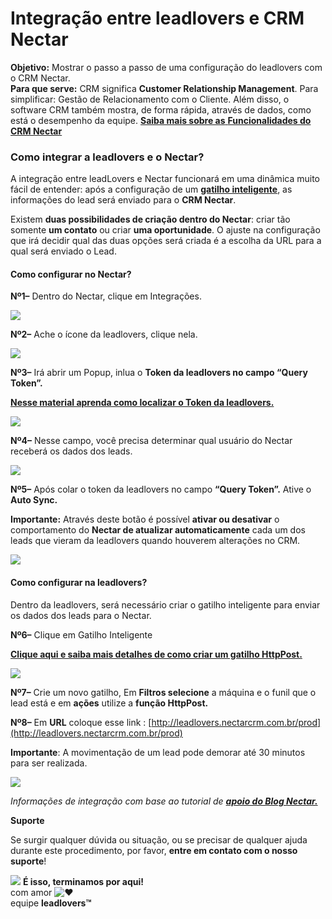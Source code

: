 # Integração entre leadlovers e CRM Nectar

**Objetivo:** Mostrar o passo a passo de uma configuração do leadlovers com o CRM Nectar.\
**Para que serve:**  CRM significa **Customer Relationship Management**. Para simplificar: Gestão de Relacionamento com o Cliente. Além disso, o software CRM também mostra, de forma rápida, através de dados, como está o desempenho da equipe. [**Saiba mais sobre as**](https://automacaodevendas.com/integracao-leadlovers-nectar/)[ **Funcionalidades do CRM Nectar**](broken-reference)

### **Como integrar a leadlovers e o Nectar?**

A integração entre leadLovers e Nectar funcionará em uma dinâmica muito fácil de entender: após a configuração de um [**gatilho inteligente**](https://suporte.love/criar-e-configurar-gatilhos-inteligentes/), as informações do lead será enviado para o **CRM Nectar**.

Existem **duas possibilidades de criação dentro do Nectar**: criar tão somente **um contato** ou criar **uma oportunidade**. O ajuste na configuração que irá decidir qual das duas opções será criada é a escolha da URL para a qual será enviado o Lead.

#### **Como configurar no Nectar?** <a href="#comoconfigurar" id="comoconfigurar"></a>

**Nº1–** Dentro do Nectar, clique em Integrações.

[![](https://legado.leadlovers.site/wp-content/uploads/2020/09/t1-161.png)](https://legado.leadlovers.site/wp-content/uploads/2020/09/t1-161.png)

**Nº2–** Ache o ícone da leadlovers, clique nela.

[![](https://legado.leadlovers.site/wp-content/uploads/2020/09/t1-162.png)](https://legado.leadlovers.site/wp-content/uploads/2020/09/t1-162.png)

**Nº3–** Irá abrir um Popup, inlua o **Token da leadlovers no campo “Query Token”.**

[**Nesse material aprenda como localizar o Token da leadlovers.**](https://suporte.love/como-localizar-o-seu-token-pessoal-na-leadlovers/)

[![](https://legado.leadlovers.site/wp-content/uploads/2020/09/t1-163.png)](https://legado.leadlovers.site/wp-content/uploads/2020/09/t1-163.png)

**Nº4–** Nesse campo, você precisa determinar qual usuário do Nectar receberá os dados dos leads.

[![](https://legado.leadlovers.site/wp-content/uploads/2020/09/t1-165.png)](https://legado.leadlovers.site/wp-content/uploads/2020/09/t1-165.png)

**Nº5–** Após colar o token da leadlovers no campo **“Query Token”.** Ative o **Auto Sync.**

**Importante:** Através deste botão é possível **ativar ou desativar** o comportamento do **Nectar de atualizar automaticamente** cada um dos leads que vieram da leadlovers quando houverem alterações no CRM.

[![](https://legado.leadlovers.site/wp-content/uploads/2020/09/t1-164.png)](https://legado.leadlovers.site/wp-content/uploads/2020/09/t1-164.png)

#### **Como configurar na leadlovers?** <a href="#comoconfigurar" id="comoconfigurar"></a>

Dentro da leadlovers, será necessário criar o gatilho inteligente para enviar os dados dos leads para o Nectar.

**Nº6–** Clique em Gatilho Inteligente

[**Clique aqui e saiba mais detalhes de como criar um gatilho HttpPost.**](https://suporte.love/gatilhos-inteligentes-acao-httppost/)

[![](https://legado.leadlovers.site/wp-content/uploads/2020/09/t1-166.png)](https://legado.leadlovers.site/wp-content/uploads/2020/09/t1-166.png)

**Nº7–** Crie um novo gatilho, Em **Filtros selecione** a máquina e o funil que o lead está e em **ações** utilize a **função HttpPost.**

**Nº8–** Em **URL** coloque esse link : [http://leadlovers.nectarcrm.com.br/prod](http://leadlovers.nectarcrm.com.br/prod)

**Importante**: A movimentação de um lead pode demorar até 30 minutos para ser realizada.

[![](https://legado.leadlovers.site/wp-content/uploads/2020/09/t1-167.png)](https://legado.leadlovers.site/wp-content/uploads/2020/09/t1-167.png)

_Informações de integração com base ao tutorial de_ [_**apoio do Blog Nectar.**_](https://blog.nectarcrm.com.br/integracao-leadlovers-e-nectar/)

**Suporte**

Se surgir qualquer dúvida ou situação, ou se precisar de qualquer ajuda durante este procedimento, por favor, **entre em contato com o nosso suporte**!

![](https://legado.leadlovers.site/wp-content/uploads/2020/09/1f3c1.svg) **É isso, terminamos por aqui!**\
com amor ![❤](https://legado.leadlovers.site/wp-content/uploads/2020/09/2764.svg)\
equipe **leadlovers™**
